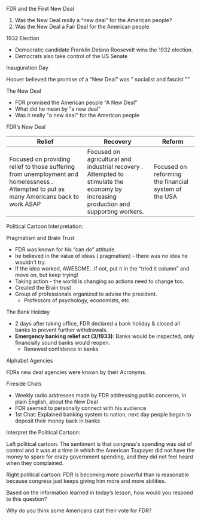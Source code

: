 

FDR and the First New Deal

1. Was the New Deal really a “new deal” for the American people?
2. Was the New Deal a Fair Deal for the American people 

1932 Election

* Democratic candidate Franklin Delano Roosevelt wins the 1932 election. 
* Democrats also take control of the US Senate

Inauguration Day

Hoover believed the promise of a “New Deal” was " socialist and fascist "”

The New Deal

* FDR promised the American people “A New Deal”
* What did he mean by "a new deal"
* Was it really "a new deal" for the American people 

FDR’s New Deal

| Relief                                                                                                                                    | Recovery                                                                                                                               | Reform                                               |
| ----------------------------------------------------------------------------------------------------------------------------------------- | -------------------------------------------------------------------------------------------------------------------------------------- | ---------------------------------------------------- |
| Focused on providing relief to those suffering from unemployment and homelessness .  Attempted to put as many Americans back to work ASAP | Focused on agricultural and industrial recovery .  Attempted to stimulate the economy by increasing production and supporting workers. | Focused on reforming the financial system of the USA |

Political Cartoon Interpretation:


Pragmatism and Brain Trust

* FDR was known for his “can do” attitude.
* he believed in the value of ideas ( pragmatism) - there was no idea he wouldn't try.  
* If the idea worked, AWESOME...if not, put it in the “tried it column” and move on, but keep trying!
* Taking action - the world is changing so actions need to change too.
* Created the Brain trust
* Group of professionals organized to advise the president.
    * Professors of psychology, economists, etc.

The Bank Holiday

* 2 days after taking office, FDR declared a bank holiday & closed all banks to prevent further withdrawals.
* **Emergency banking relief act (3/1933)**: Banks would be inspected, only financially sound banks would reopen.
    * Renewed confidence in banks

Alphabet Agencies

FDRs new deal agencies were known by their Acronyms.  

Fireside Chats

* Weekly radio addresses made by FDR addressing public concerns, in plain English, about the New Deal
* FDR seemed to personally connect with his audience
* 1st Chat: Explained banking system to nation, next day people began to deposit their money back in banks 

Interpret the Political Cartoon:

Left political cartoon: The sentiment is that congress's spending was out of control and it was at a time in which the American Taxpayer did not have the money to spare for crazy government spending, and they did not feel heard when they complained. 

Right political cartoon: FDR is becoming more powerful than is reasonable because congress just keeps giving him more and more abilities. 


Based on the information learned in today’s lesson, how would you respond to this question?

Why do you think some Americans cast their vote for FDR?  
